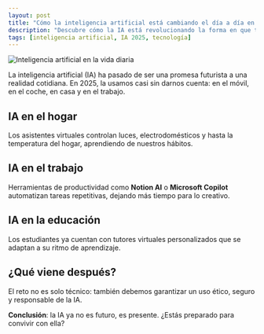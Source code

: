 ```yaml
---
layout: post
title: "Cómo la inteligencia artificial está cambiando el día a día en 2025"
description: "Descubre cómo la IA está revolucionando la forma en que trabajamos, estudiamos y vivimos en 2025."
tags: [inteligencia artificial, IA 2025, tecnología]
---
```


![Inteligencia artificial en la vida diaria](https://images.pexels.com/photos/18069696/pexels-photo-18069696.jpeg)


La inteligencia artificial (IA) ha pasado de ser una promesa futurista a una realidad cotidiana. En 2025, la usamos casi sin darnos cuenta: en el móvil, en el coche, en casa y en el trabajo.

## IA en el hogar
Los asistentes virtuales controlan luces, electrodomésticos y hasta la temperatura del hogar, aprendiendo de nuestros hábitos.

## IA en el trabajo
Herramientas de productividad como **Notion AI** o **Microsoft Copilot** automatizan tareas repetitivas, dejando más tiempo para lo creativo.

## IA en la educación
Los estudiantes ya cuentan con tutores virtuales personalizados que se adaptan a su ritmo de aprendizaje.

## ¿Qué viene después?
El reto no es solo técnico: también debemos garantizar un uso ético, seguro y responsable de la IA.

**Conclusión**: la IA ya no es futuro, es presente. ¿Estás preparado para convivir con ella?
